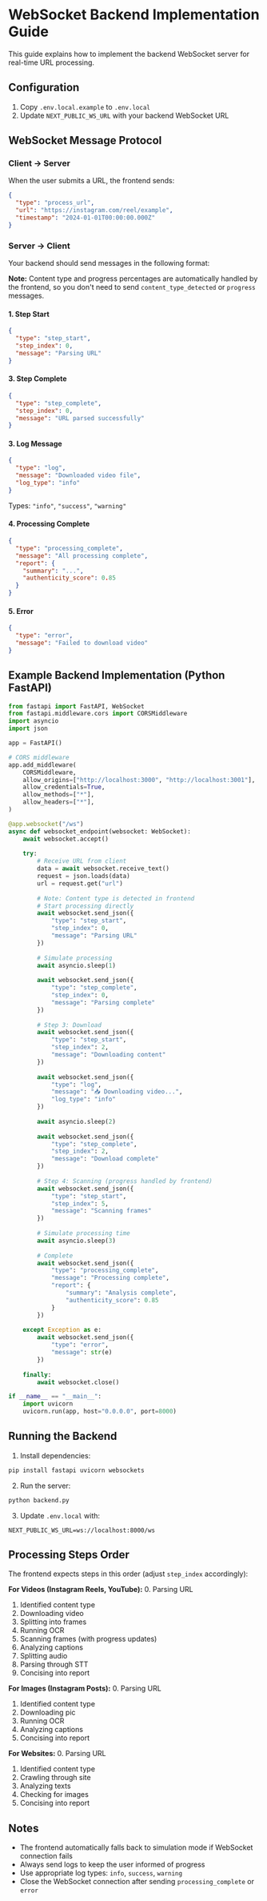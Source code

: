 # WebSocket Backend Implementation Guide

This guide explains how to implement the backend WebSocket server for real-time URL processing.

## Configuration

1. Copy `.env.local.example` to `.env.local`
2. Update `NEXT_PUBLIC_WS_URL` with your backend WebSocket URL

## WebSocket Message Protocol

### Client → Server

When the user submits a URL, the frontend sends:

```json
{
  "type": "process_url",
  "url": "https://instagram.com/reel/example",
  "timestamp": "2024-01-01T00:00:00.000Z"
}
```

### Server → Client

Your backend should send messages in the following format:

**Note:** Content type and progress percentages are automatically handled by the frontend, so you don't need to send `content_type_detected` or `progress` messages.

#### 1. Step Start
```json
{
  "type": "step_start",
  "step_index": 0,
  "message": "Parsing URL"
}
```

#### 3. Step Complete
```json
{
  "type": "step_complete",
  "step_index": 0,
  "message": "URL parsed successfully"
}
```

#### 3. Log Message
```json
{
  "type": "log",
  "message": "Downloaded video file",
  "log_type": "info"
}
```
Types: `"info"`, `"success"`, `"warning"`

#### 4. Processing Complete
```json
{
  "type": "processing_complete",
  "message": "All processing complete",
  "report": {
    "summary": "...",
    "authenticity_score": 0.85
  }
}
```

#### 5. Error
```json
{
  "type": "error",
  "message": "Failed to download video"
}
```

## Example Backend Implementation (Python FastAPI)

```python
from fastapi import FastAPI, WebSocket
from fastapi.middleware.cors import CORSMiddleware
import asyncio
import json

app = FastAPI()

# CORS middleware
app.add_middleware(
    CORSMiddleware,
    allow_origins=["http://localhost:3000", "http://localhost:3001"],
    allow_credentials=True,
    allow_methods=["*"],
    allow_headers=["*"],
)

@app.websocket("/ws")
async def websocket_endpoint(websocket: WebSocket):
    await websocket.accept()
    
    try:
        # Receive URL from client
        data = await websocket.receive_text()
        request = json.loads(data)
        url = request.get("url")
        
        # Note: Content type is detected in frontend
        # Start processing directly
        await websocket.send_json({
            "type": "step_start",
            "step_index": 0,
            "message": "Parsing URL"
        })
        
        # Simulate processing
        await asyncio.sleep(1)
        
        await websocket.send_json({
            "type": "step_complete",
            "step_index": 0,
            "message": "Parsing complete"
        })
        
        # Step 3: Download
        await websocket.send_json({
            "type": "step_start",
            "step_index": 2,
            "message": "Downloading content"
        })
        
        await websocket.send_json({
            "type": "log",
            "message": "📥 Downloading video...",
            "log_type": "info"
        })
        
        await asyncio.sleep(2)
        
        await websocket.send_json({
            "type": "step_complete",
            "step_index": 2,
            "message": "Download complete"
        })
        
        # Step 4: Scanning (progress handled by frontend)
        await websocket.send_json({
            "type": "step_start",
            "step_index": 5,
            "message": "Scanning frames"
        })
        
        # Simulate processing time
        await asyncio.sleep(3)
        
        # Complete
        await websocket.send_json({
            "type": "processing_complete",
            "message": "Processing complete",
            "report": {
                "summary": "Analysis complete",
                "authenticity_score": 0.85
            }
        })
        
    except Exception as e:
        await websocket.send_json({
            "type": "error",
            "message": str(e)
        })
    
    finally:
        await websocket.close()

if __name__ == "__main__":
    import uvicorn
    uvicorn.run(app, host="0.0.0.0", port=8000)
```

## Running the Backend

1. Install dependencies:
```bash
pip install fastapi uvicorn websockets
```

2. Run the server:
```bash
python backend.py
```

3. Update `.env.local` with:
```
NEXT_PUBLIC_WS_URL=ws://localhost:8000/ws
```

## Processing Steps Order

The frontend expects steps in this order (adjust `step_index` accordingly):

**For Videos (Instagram Reels, YouTube):**
0. Parsing URL
1. Identified content type
2. Downloading video
3. Splitting into frames
4. Running OCR
5. Scanning frames (with progress updates)
6. Analyzing captions
7. Splitting audio
8. Parsing through STT
9. Concising into report

**For Images (Instagram Posts):**
0. Parsing URL
1. Identified content type
2. Downloading pic
3. Running OCR
4. Analyzing captions
5. Concising into report

**For Websites:**
0. Parsing URL
1. Identified content type
2. Crawling through site
3. Analyzing texts
4. Checking for images
5. Concising into report

## Notes

- The frontend automatically falls back to simulation mode if WebSocket connection fails
- Always send logs to keep the user informed of progress
- Use appropriate log types: `info`, `success`, `warning`
- Close the WebSocket connection after sending `processing_complete` or `error`

